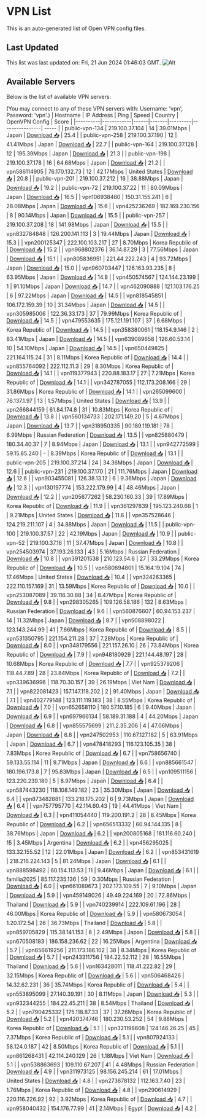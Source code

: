 # VPN List

This is an auto-generated list of Open VPN config files.

## Last Updated

This list was last updated on: Fri, 21 Jun 2024 01:46:03 GMT.
![Alt](https://repobeats.axiom.co/api/embed/186b98318ef1479477931607c1ad7d823f12451f.svg "Repobeats analytics image")

## Available Servers

Below is the list of available VPN servers:

(You may connect to any of these VPN servers with: Username: 'vpn', Password: 'vpn'.)
| Hostname | IP Address | Ping | Speed | Country | OpenVPN Config | Score |
|----------|------------|------|-------|---------|----------------| ----- |
| public-vpn-134 | 219.100.37.104 | 14 | 39.01Mbps | Japan | [Download 📥](./configs/server_0_JP.ovpn) | 25.4 |
| public-vpn-258 | 219.100.37.190 | 12 | 41.41Mbps | Japan | [Download 📥](./configs/server_1_JP.ovpn) | 22.7 |
| public-vpn-164 | 219.100.37.128 | 12 | 195.39Mbps | Japan | [Download 📥](./configs/server_2_JP.ovpn) | 21.3 |
| public-vpn-198 | 219.100.37.178 | 16 | 64.68Mbps | Japan | [Download 📥](./configs/server_3_JP.ovpn) | 21.2 |
| vpn586114905 | 76.170.132.73 | 12 | 42.17Mbps | United States | [Download 📥](./configs/server_4_US.ovpn) | 20.8 |
| public-vpn-201 | 219.100.37.212 | 16 | 38.88Mbps | Japan | [Download 📥](./configs/server_5_JP.ovpn) | 19.2 |
| public-vpn-72 | 219.100.37.22 | 11 | 80.09Mbps | Japan | [Download 📥](./configs/server_6_JP.ovpn) | 16.5 |
| vpn106938480 | 150.31.155.241 | 6 | 28.08Mbps | Japan | [Download 📥](./configs/server_7_JP.ovpn) | 15.6 |
| vpn425236269 | 182.169.230.156 | 8 | 90.14Mbps | Japan | [Download 📥](./configs/server_8_JP.ovpn) | 15.5 |
| public-vpn-257 | 219.100.37.208 | 18 | 141.98Mbps | Japan | [Download 📥](./configs/server_9_JP.ovpn) | 15.5 |
| vpn832784848 | 126.200.141.113 | 3 | 19.44Mbps | Japan | [Download 📥](./configs/server_10_JP.ovpn) | 15.3 |
| vpn200125347 | 222.100.103.217 | 27 | 8.70Mbps | Korea Republic of | [Download 📥](./configs/server_11_KR.ovpn) | 15.2 |
| vpn968802376 | 36.14.87.29 | 3 | 77.56Mbps | Japan | [Download 📥](./configs/server_12_JP.ovpn) | 15.1 |
| vpn805836951 | 221.44.222.243 | 4 | 93.72Mbps | Japan | [Download 📥](./configs/server_13_JP.ovpn) | 15.0 |
| vpn960703447 | 126.163.93.235 | 8 | 63.95Mbps | Japan | [Download 📥](./configs/server_14_JP.ovpn) | 14.8 |
| vpn450574567 | 124.144.23.199 | 1 | 91.10Mbps | Japan | [Download 📥](./configs/server_15_JP.ovpn) | 14.7 |
| vpn462090888 | 121.103.176.25 | 6 | 97.22Mbps | Japan | [Download 📥](./configs/server_16_JP.ovpn) | 14.5 |
| vpn818545851 | 106.172.159.39 | 10 | 31.34Mbps | Japan | [Download 📥](./configs/server_17_JP.ovpn) | 14.5 |
| vpn305985006 | 122.36.33.173 | 37 | 79.99Mbps | Korea Republic of | [Download 📥](./configs/server_18_KR.ovpn) | 14.5 |
| vpn479553635 | 175.121.191.107 | 37 | 6.68Mbps | Korea Republic of | [Download 📥](./configs/server_19_KR.ovpn) | 14.5 |
| vpn358380061 | 118.154.9.146 | 2 | 83.41Mbps | Japan | [Download 📥](./configs/server_20_JP.ovpn) | 14.5 |
| vpn639089658 | 126.60.53.14 | 10 | 54.10Mbps | Japan | [Download 📥](./configs/server_21_JP.ovpn) | 14.5 |
| vpn650449825 | 221.164.115.24 | 31 | 8.11Mbps | Korea Republic of | [Download 📥](./configs/server_22_KR.ovpn) | 14.4 |
| vpn855764092 | 222.112.11.3 | 29 | 8.30Mbps | Korea Republic of | [Download 📥](./configs/server_23_KR.ovpn) | 14.1 |
| vpn119377943 | 220.88.183.17 | 27 | 7.21Mbps | Korea Republic of | [Download 📥](./configs/server_24_KR.ovpn) | 14.1 |
| vpn342787055 | 112.173.208.166 | 29 | 31.86Mbps | Korea Republic of | [Download 📥](./configs/server_25_KR.ovpn) | 14.1 |
| vpn265099600 | 76.137.1.97 | 13 | 1.57Mbps | United States | [Download 📥](./configs/server_26_US.ovpn) | 13.9 |
| vpn266844159 | 61.84.174.8 | 31 | 10.83Mbps | Korea Republic of | [Download 📥](./configs/server_27_KR.ovpn) | 13.8 |
| vpn560134733 | 202.171.149.20 | 5 | 4.67Mbps | Japan | [Download 📥](./configs/server_28_JP.ovpn) | 13.7 |
| vpn318950335 | 90.189.119.181 | 78 | 6.99Mbps | Russian Federation | [Download 📥](./configs/server_29_RU.ovpn) | 13.5 |
| vpn825880479 | 180.34.40.37 | 7 | 8.94Mbps | Japan | [Download 📥](./configs/server_30_JP.ovpn) | 13.1 |
| vpn942772599 | 59.15.85.240 | - | 8.39Mbps | Korea Republic of | [Download 📥](./configs/server_31_KR.ovpn) | 13.1 |
| public-vpn-205 | 219.100.37.214 | 24 | 34.36Mbps | Japan | [Download 📥](./configs/server_32_JP.ovpn) | 12.6 |
| public-vpn-231 | 219.100.37.170 | 21 | 111.76Mbps | Japan | [Download 📥](./configs/server_33_JP.ovpn) | 12.6 |
| vpn903455081 | 126.38.13.12 | 6 | 9.36Mbps | Japan | [Download 📥](./configs/server_34_JP.ovpn) | 12.3 |
| vpn130197774 | 153.222.179.99 | 4 | 48.46Mbps | Japan | [Download 📥](./configs/server_35_JP.ovpn) | 12.2 |
| vpn205677262 | 58.230.160.33 | 39 | 17.89Mbps | Korea Republic of | [Download 📥](./configs/server_36_KR.ovpn) | 11.9 |
| vpn361297839 | 195.123.240.66 | 1 | 9.21Mbps | United States | [Download 📥](./configs/server_37_US.ovpn) | 11.6 |
| vpn357528646 | 124.219.211.107 | 4 | 34.88Mbps | Japan | [Download 📥](./configs/server_38_JP.ovpn) | 11.5 |
| public-vpn-100 | 219.100.37.57 | 22 | 42.19Mbps | Japan | [Download 📥](./configs/server_39_JP.ovpn) | 10.9 |
| public-vpn-52 | 219.100.37.16 | 11 | 37.47Mbps | Japan | [Download 📥](./configs/server_40_JP.ovpn) | 10.8 |
| vpn254503974 | 37.193.26.133 | 43 | 5.16Mbps | Russian Federation | [Download 📥](./configs/server_41_RU.ovpn) | 10.8 |
| vpn391201538 | 210.123.54.6 | 27 | 33.29Mbps | Korea Republic of | [Download 📥](./configs/server_42_KR.ovpn) | 10.5 |
| vpn580694801 | 15.164.19.104 | 74 | 17.46Mbps | United States | [Download 📥](./configs/server_43_US.ovpn) | 10.4 |
| vpn324263365 | 222.110.157.169 | 31 | 13.59Mbps | Korea Republic of | [Download 📥](./configs/server_44_KR.ovpn) | 10.0 |
| vpn253087089 | 39.116.30.88 | 34 | 8.47Mbps | Korea Republic of | [Download 📥](./configs/server_45_KR.ovpn) | 9.8 |
| vpn298305265 | 109.126.58.186 | 132 | 8.63Mbps | Russian Federation | [Download 📥](./configs/server_46_RU.ovpn) | 9.6 |
| vpn560876607 | 60.94.153.237 | 14 | 11.32Mbps | Japan | [Download 📥](./configs/server_47_JP.ovpn) | 8.7 |
| vpn508898022 | 123.143.244.99 | 41 | 7.66Mbps | Korea Republic of | [Download 📥](./configs/server_48_KR.ovpn) | 8.5 |
| vpn531350795 | 221.154.211.28 | 37 | 7.28Mbps | Korea Republic of | [Download 📥](./configs/server_49_KR.ovpn) | 8.0 |
| vpn348179556 | 221.157.26.10 | 26 | 73.84Mbps | Korea Republic of | [Download 📥](./configs/server_50_KR.ovpn) | 7.9 |
| vpn948180929 | 221.144.48.197 | 28 | 10.68Mbps | Korea Republic of | [Download 📥](./configs/server_51_KR.ovpn) | 7.7 |
| vpn925379206 | 118.44.7.89 | 28 | 23.84Mbps | Korea Republic of | [Download 📥](./configs/server_52_KR.ovpn) | 7.2 |
| vpn339636996 | 118.70.30.157 | 39 | 26.19Mbps | Viet Nam | [Download 📥](./configs/server_53_VN.ovpn) | 7.1 |
| vpn822081423 | 157.147.118.202 | 2 | 91.40Mbps | Japan | [Download 📥](./configs/server_54_JP.ovpn) | 7.1 |
| vpn402779148 | 123.111.119.183 | 38 | 8.55Mbps | Korea Republic of | [Download 📥](./configs/server_55_KR.ovpn) | 7.0 |
| vpn652658110 | 180.57.10.185 | 6 | 9.40Mbps | Japan | [Download 📥](./configs/server_56_JP.ovpn) | 6.9 |
| vpn697966134 | 58.189.31.188 | 4 | 44.20Mbps | Japan | [Download 📥](./configs/server_57_JP.ovpn) | 6.8 |
| vpn855575699 | 211.2.35.206 | 4 | 47.06Mbps | Japan | [Download 📥](./configs/server_58_JP.ovpn) | 6.8 |
| vpn247502953 | 110.67.127.182 | 5 | 63.91Mbps | Japan | [Download 📥](./configs/server_59_JP.ovpn) | 6.7 |
| vpn478418293 | 116.123.105.35 | 38 | 7.83Mbps | Korea Republic of | [Download 📥](./configs/server_60_KR.ovpn) | 6.7 |
| vpn758656740 | 59.133.55.114 | 11 | 9.71Mbps | Japan | [Download 📥](./configs/server_61_JP.ovpn) | 6.6 |
| vpn885661547 | 180.196.173.8 | 7 | 95.83Mbps | Japan | [Download 📥](./configs/server_62_JP.ovpn) | 6.5 |
| vpn109511156 | 123.220.239.180 | 5 | 8.97Mbps | Japan | [Download 📥](./configs/server_63_JP.ovpn) | 6.4 |
| vpn587443230 | 118.108.149.182 | 23 | 35.30Mbps | Japan | [Download 📥](./configs/server_64_JP.ovpn) | 6.4 |
| vpn873482881 | 133.218.175.202 | 6 | 9.73Mbps | Japan | [Download 📥](./configs/server_65_JP.ovpn) | 6.4 |
| vpn757795770 | 42.114.60.43 | 19 | 44.41Mbps | Viet Nam | [Download 📥](./configs/server_66_VN.ovpn) | 6.3 |
| vpn411054440 | 119.200.191.2 | 28 | 8.45Mbps | Korea Republic of | [Download 📥](./configs/server_67_KR.ovpn) | 6.2 |
| vpn656513332 | 60.94.144.135 | 8 | 38.76Mbps | Japan | [Download 📥](./configs/server_68_JP.ovpn) | 6.2 |
| vpn200805168 | 181.116.60.240 | 15 | 3.45Mbps | Argentina | [Download 📥](./configs/server_69_AR.ovpn) | 6.2 |
| vpn456295025 | 133.32.155.52 | 12 | 22.01Mbps | Japan | [Download 📥](./configs/server_70_JP.ovpn) | 6.2 |
| vpn853431619 | 218.216.224.143 | 5 | 81.24Mbps | Japan | [Download 📥](./configs/server_71_JP.ovpn) | 6.1 |
| vpn888598492 | 60.154.113.53 | 11 | 9.46Mbps | Japan | [Download 📥](./configs/server_72_JP.ovpn) | 6.1 |
| familia2025 | 85.117.235.136 | 59 | 0.30Mbps | Russian Federation | [Download 📥](./configs/server_73_RU.ovpn) | 6.0 |
| vpn661089673 | 202.173.109.55 | 7 | 9.10Mbps | Japan | [Download 📥](./configs/server_74_JP.ovpn) | 5.9 |
| vpn459149026 | 49.49.224.169 | 20 | 72.86Mbps | Thailand | [Download 📥](./configs/server_75_TH.ovpn) | 5.9 |
| vpn740239914 | 222.109.61.196 | 28 | 46.00Mbps | Korea Republic of | [Download 📥](./configs/server_76_KR.ovpn) | 5.9 |
| vpn580673054 | 1.20.172.54 | 26 | 36.73Mbps | Thailand | [Download 📥](./configs/server_77_TH.ovpn) | 5.8 |
| vpn859705829 | 115.38.141.153 | 8 | 2.49Mbps | Japan | [Download 📥](./configs/server_78_JP.ovpn) | 5.8 |
| vpn670508183 | 186.158.236.62 | 22 | 16.25Mbps | Argentina | [Download 📥](./configs/server_79_AR.ovpn) | 5.7 |
| vpn656619256 | 211.173.186.102 | 38 | 8.34Mbps | Korea Republic of | [Download 📥](./configs/server_80_KR.ovpn) | 5.7 |
| vpn243311756 | 184.22.52.112 | 28 | 16.55Mbps | Thailand | [Download 📥](./configs/server_81_TH.ovpn) | 5.6 |
| vpn163428011 | 118.41.222.82 | 29 | 32.15Mbps | Korea Republic of | [Download 📥](./configs/server_82_KR.ovpn) | 5.6 |
| vpn506468426 | 14.32.62.231 | 36 | 35.74Mbps | Korea Republic of | [Download 📥](./configs/server_83_KR.ovpn) | 5.4 |
| vpn553895099 | 27.140.39.191 | 30 | 8.11Mbps | Japan | [Download 📥](./configs/server_84_JP.ovpn) | 5.3 |
| vpn932344255 | 184.22.45.211 | 38 | 8.54Mbps | Thailand | [Download 📥](./configs/server_85_TH.ovpn) | 5.2 |
| vpn790425332 | 175.118.87.33 | 37 | 37.26Mbps | Korea Republic of | [Download 📥](./configs/server_86_KR.ovpn) | 5.2 |
| vpn420374746 | 180.230.53.252 | 54 | 9.88Mbps | Korea Republic of | [Download 📥](./configs/server_87_KR.ovpn) | 5.1 |
| vpn321198608 | 124.146.26.25 | 45 | 7.37Mbps | Korea Republic of | [Download 📥](./configs/server_88_KR.ovpn) | 5.1 |
| vpn807924133 | 58.124.0.187 | 42 | 8.50Mbps | Korea Republic of | [Download 📥](./configs/server_89_KR.ovpn) | 5.1 |
| vpn861268431 | 42.114.240.129 | 26 | 1.18Mbps | Viet Nam | [Download 📥](./configs/server_90_VN.ovpn) | 5.1 |
| vpn538863693 | 109.110.67.207 | 41 | 4.48Mbps | Russian Federation | [Download 📥](./configs/server_91_RU.ovpn) | 4.9 |
| vpn311973125 | 98.156.245.214 | 61 | 17.01Mbps | United States | [Download 📥](./configs/server_92_US.ovpn) | 4.8 |
| vpn273678132 | 112.163.7.40 | 23 | 1.76Mbps | Korea Republic of | [Download 📥](./configs/server_93_KR.ovpn) | 4.8 |
| vpn290614929 | 220.116.226.92 | 92 | 3.92Mbps | Korea Republic of | [Download 📥](./configs/server_94_KR.ovpn) | 4.7 |
| vpn958040432 | 154.176.77.99 | 41 | 2.14Mbps | Egypt | [Download 📥](./configs/server_95_EG.ovpn) | 4.2 |

